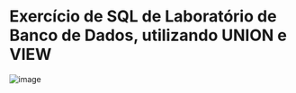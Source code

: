 # Exercício de SQL de Laboratório de Banco de Dados, utilizando UNION e VIEW

![image](https://github.com/Felliny/SQL_UNION_BD/assets/99506287/12507200-4127-4d37-967e-a35882669cc8)
